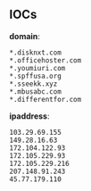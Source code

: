 
## IOCs

__domain__:

```text
*.disknxt.com
*.officehoster.com
*.youmiuri.com
*.spffusa.org
*.sseekk.xyz
*.mbusabc.com
*.differentfor.com
```
__ipaddress__:

```text
103.29.69.155
149.28.16.63
172.104.122.93
172.105.229.93
172.105.229.216
207.148.91.243
45.77.179.110
```
